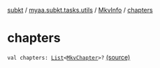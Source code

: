 [subkt](../../index.md) / [myaa.subkt.tasks.utils](../index.md) / [MkvInfo](index.md) / [chapters](./chapters.md)

# chapters

`val chapters: `[`List`](https://kotlinlang.org/api/latest/jvm/stdlib/kotlin.collections/-list/index.html)`<`[`MkvChapter`](../-mkv-chapter/index.md)`>?` [(source)](https://github.com/Myaamori/SubKt/blob/0.1.12/src/main/kotlin/myaa/subkt/tasks/utils/mkvmerge.kt#L122)